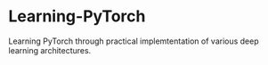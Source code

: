 # Learning-PyTorch
Learning PyTorch through practical implemtentation of various deep learning architectures.
